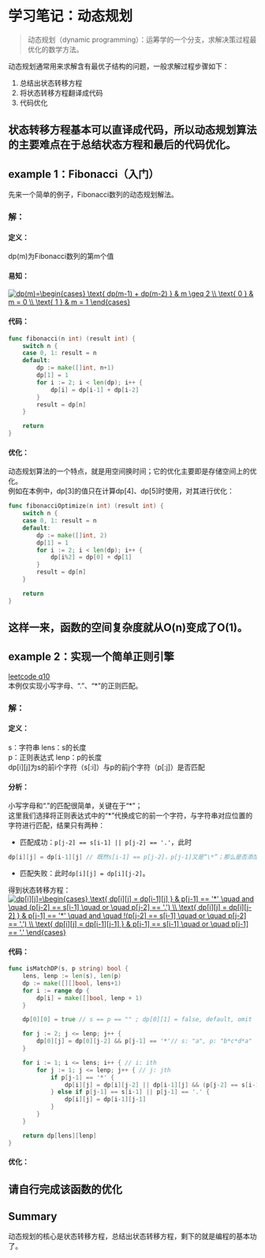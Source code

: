 # 学习笔记：动态规划  
> 动态规划（dynamic programming）：运筹学的一个分支，求解决策过程最优化的数学方法。  

动态规划通常用来求解含有最优子结构的问题，一般求解过程步骤如下：  
1. 总结出状态转移方程
1. 将状态转移方程翻译成代码
1. 代码优化

状态转移方程基本可以直译成代码，所以动态规划算法的主要难点在于总结状态方程和最后的代码优化。  
---  
## example 1：Fibonacci（入门）  
先来一个简单的例子，Fibonacci数列的动态规划解法。  
### 解：  
#### 定义：
dp(m)为Fibonacci数列的第m个值  
#### 易知：  
<a href="https://www.codecogs.com/eqnedit.php?latex=dp(m)=\begin{cases}&space;\text{&space;dp(m-1)&space;&plus;&space;dp(m-2)&space;}&space;&&space;m&space;\geq&space;2&space;\\&space;\text{&space;0&space;}&space;&&space;m&space;=&space;0&space;\\&space;\text{&space;1&space;}&space;&&space;m&space;=&space;1&space;\end{cases}" target="_blank"><img src="https://latex.codecogs.com/gif.latex?dp(m)=\begin{cases}&space;\text{&space;dp(m-1)&space;&plus;&space;dp(m-2)&space;}&space;&&space;m&space;\geq&space;2&space;\\&space;\text{&space;0&space;}&space;&&space;m&space;=&space;0&space;\\&space;\text{&space;1&space;}&space;&&space;m&space;=&space;1&space;\end{cases}" title="dp(m)=\begin{cases} \text{ dp(m-1) + dp(m-2) } & m \geq 2 \\ \text{ 0 } & m = 0 \\ \text{ 1 } & m = 1 \end{cases}" /></a>  
#### 代码：
```go 
func fibonacci(n int) (result int) {
    switch n {
    case 0, 1: result = n
    default:
        dp := make([]int, n+1)
        dp[1] = 1
        for i := 2; i < len(dp); i++ {
            dp[i] = dp[i-1] + dp[i-2]
        }
        result = dp[n]
    }

    return
}
```
#### 优化：  
动态规划算法的一个特点，就是用空间换时间；它的优化主要即是存储空间上的优化。  
例如在本例中，dp[3]的值只在计算dp[4]、dp[5]时使用，对其进行优化：
```go 
func fibonacciOptimize(n int) (result int) {
    switch n {
    case 0, 1: result = n
    default:
        dp := make([]int, 2)
        dp[1] = 1
        for i := 2; i < len(dp); i++ {
            dp[i%2] = dp[0] + dp[1]
        }
        result = dp[n]
    }

    return
}
```
这样一来，函数的空间复杂度就从O(n)变成了O(1)。  
---  
## example 2：实现一个简单正则引擎  
[leetcode q10](https://leetcode.com/problems/regular-expression-matching/)  
本例仅实现小写字母、“.”、“\*”的正则匹配。
### 解：  
#### 定义：  
s：字符串 lens：s的长度  
p：正则表达式 lenp：p的长度  
dp[i][j]为s的前i个字符（s[:i]）与p的前j个字符（p[:j]）是否匹配
#### 分析：  
小写字母和“.”的匹配很简单，关键在于“\*”；  
这里我们选择将正则表达式中的“\*”代换成它的前一个字符，与字符串对应位置的字符进行匹配，结果只有两种：  
 - 匹配成功：```p[j-2] == s[i-1] || p[j-2] == '.'```，此时
```go 
dp[i][j] = dp[i-1][j] // 既然s[i-1] == p[j-2]，p[j-1]又是“\*”；那么是否添加s[i-1]，匹配结果是一致的。 
```
 - 匹配失败：此时```dp[i][j] = dp[i][j-2]```。  

得到状态转移方程：  
<a href="https://www.codecogs.com/eqnedit.php?latex=dp[i][j]=\begin{cases}&space;\text{&space;dp[i][j]&space;=&space;dp[i-1][j]&space;}&space;&&space;p[j-1]&space;==&space;'*'&space;\quad&space;and&space;\quad&space;(p[j-2]&space;==&space;s[i-1]&space;\quad&space;or&space;\quad&space;p[j-2]&space;==&space;'.')&space;\\&space;\text{&space;dp[i][j]&space;=&space;dp[i][j-2]&space;}&space;&&space;p[j-1]&space;==&space;'*'&space;\quad&space;and&space;\quad&space;!(p[j-2]&space;==&space;s[i-1]&space;\quad&space;or&space;\quad&space;p[j-2]&space;==&space;'.')&space;\\&space;\text{&space;dp[i][j]&space;=&space;dp[i-1][j-1]&space;}&space;&&space;p[j-1]&space;==&space;s[i-1]&space;\quad&space;or&space;\quad&space;p[j-1]&space;==&space;'.'&space;\end{cases}" target="_blank"><img src="https://latex.codecogs.com/gif.latex?dp[i][j]=\begin{cases}&space;\text{&space;dp[i][j]&space;=&space;dp[i-1][j]&space;}&space;&&space;p[j-1]&space;==&space;'*'&space;\quad&space;and&space;\quad&space;(p[j-2]&space;==&space;s[i-1]&space;\quad&space;or&space;\quad&space;p[j-2]&space;==&space;'.')&space;\\&space;\text{&space;dp[i][j]&space;=&space;dp[i][j-2]&space;}&space;&&space;p[j-1]&space;==&space;'*'&space;\quad&space;and&space;\quad&space;!(p[j-2]&space;==&space;s[i-1]&space;\quad&space;or&space;\quad&space;p[j-2]&space;==&space;'.')&space;\\&space;\text{&space;dp[i][j]&space;=&space;dp[i-1][j-1]&space;}&space;&&space;p[j-1]&space;==&space;s[i-1]&space;\quad&space;or&space;\quad&space;p[j-1]&space;==&space;'.'&space;\end{cases}" title="dp[i][j]=\begin{cases} \text{ dp[i][j] = dp[i-1][j] } & p[j-1] == '*' \quad and \quad (p[j-2] == s[i-1] \quad or \quad p[j-2] == '.') \\ \text{ dp[i][j] = dp[i][j-2] } & p[j-1] == '*' \quad and \quad !(p[j-2] == s[i-1] \quad or \quad p[j-2] == '.') \\ \text{ dp[i][j] = dp[i-1][j-1] } & p[j-1] == s[i-1] \quad or \quad p[j-1] == '.' \end{cases}" /></a>
#### 代码：  
```go
func isMatchDP(s, p string) bool {
    lens, lenp := len(s), len(p)
    dp := make([][]bool, lens+1)
    for i := range dp {
        dp[i] = make([]bool, lenp + 1)
    }

    dp[0][0] = true // s == p == "" ; dp[0][1] = false, default, omit

    for j := 2; j <= lenp; j++ {
        dp[0][j] = dp[0][j-2] && p[j-1] == '*'// s: "a", p: "b*c*d*a"
    }

    for i := 1; i <= lens; i++ { // i: ith
        for j := 1; j <= lenp; j++ { // j: jth
            if p[j-1] == '*' {
                dp[i][j] = dp[i][j-2] || dp[i-1][j] && (p[j-2] == s[i-1] || p[j-2] == '.') // skill only on bool type
            } else if p[j-1] == s[i-1] || p[j-1] == '.' {
                dp[i][j] = dp[i-1][j-1]
            }
        }
    }

    return dp[lens][lenp]
}
```
#### 优化：  
请自行完成该函数的优化
--- 
## Summary  
动态规划的核心是状态转移方程，总结出状态转移方程，剩下的就是编程的基本功了。  

